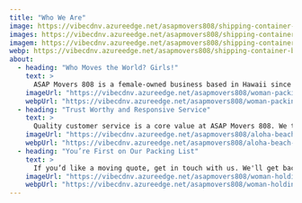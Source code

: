 ```yaml
---
title: "Who We Are"
image: https://vibecdnv.azureedge.net/asapmovers808/shipping-container-bw-1920-cropped.jpg
images: https://vibecdnv.azureedge.net/asapmovers808/shipping-container-bw-450-cropped.jpg
imagem: https://vibecdnv.azureedge.net/asapmovers808/shipping-container-bw-1440-cropped.jpg
webp: https://vibecdnv.azureedge.net/asapmovers808/shipping-container-bw-1440-cropped.webp
about:
  - heading: "Who Moves the World? Girls!"
    text: >
      ASAP Movers 808 is a female-owned business based in Hawaii since 2020. While our small business may be the new kid on the block, we have years of moving experience and a passion for getting your belongings where they need to be.  
    imageUrl: "https://vibecdnv.azureedge.net/asapmovers808/woman-packing-box-700.jpg"
    webpUrl: "https://vibecdnv.azureedge.net/asapmovers808/woman-packing-box-700.webp"
  - heading: "Trust Worthy and Responsive Service"
    text: >
      Quality customer service is a core value at ASAP Movers 808. We truly believe that, without happy customers, a business can’t thrive. Give us a chance and – with responsive service, trustworthy moving teams, and speedy transportation – we promise we’ll earn your business...ASAP!
    imageUrl: "https://vibecdnv.azureedge.net/asapmovers808/aloha-beach-horizontal-700.jpg"
    webpUrl: "https://vibecdnv.azureedge.net/asapmovers808/aloha-beach-horizontal-700.webp"
  - heading: "You’re First on Our Packing List"
    text: >
      If you’d like a moving quote, get in touch with us. We'll get back to you as soon as possible!
    imageUrl: "https://vibecdnv.azureedge.net/asapmovers808/woman-holding-box-700.jpg"
    webpUrl: "https://vibecdnv.azureedge.net/asapmovers808/woman-holding-box-700.webp"
---
```

